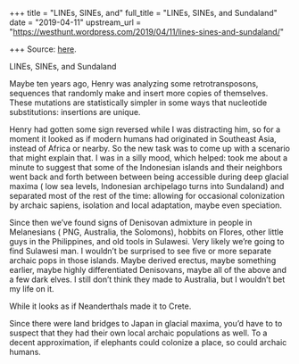 +++
title = "LINEs, SINEs, and"
full_title = "LINEs, SINEs, and Sundaland"
date = "2019-04-11"
upstream_url = "https://westhunt.wordpress.com/2019/04/11/lines-sines-and-sundaland/"

+++
Source: [here](https://westhunt.wordpress.com/2019/04/11/lines-sines-and-sundaland/).

LINEs, SINEs, and Sundaland

Maybe ten years ago, Henry was analyzing some retrotransposons,
sequences that randomly make and insert more copies of themselves. These
mutations are statistically simpler in some ways that nucleotide
substitutions: insertions are unique.

Henry had gotten some sign reversed while I was distracting him, so for
a moment it looked as if modern humans had originated in Southeast Asia,
instead of Africa or nearby. So the new task was to come up with a
scenario that might explain that. I was in a silly mood, which helped:
took me about a minute to suggest that some of the Indonesian islands
and their neighbors went back and forth between between being accessible
during deep glacial maxima ( low sea levels, Indonesian archipelago
turns into Sundaland) and separated most of the rest of the time:
allowing for occasional colonization by archaic sapiens, isolation and
local adaptation, maybe even speciation.

Since then we’ve found signs of Denisovan admixture in people in
Melanesians ( PNG, Australia, the Solomons), hobbits on Flores, other
little guys in the Philippines, and old tools in Sulawesi. Very likely
we’re going to find Sulawesi man. I wouldn’t be surprised to see five
or more separate archaic pops in those islands. Maybe derived erectus,
maybe something earlier, maybe highly differentiated Denisovans, maybe
all of the above and a few dark elves. I still don’t think they made to
Australia, but I wouldn’t bet my life on it.

While it looks as if Neanderthals made it to Crete.

Since there were land bridges to Japan in glacial maxima, you’d have to
to suspect that they had their own local archaic populations as well.
To a decent approximation, if elephants could colonize a place, so could
archaic humans.





